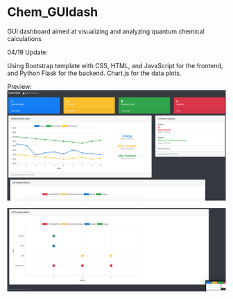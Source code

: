 # Chem_GUIdash
GUI dashboard aimed at visualizing and analyzing quantum chemical calculations

04/19 Update:

Using Bootstrap template with CSS, HTML, and JavaScript for the frontend, and Python Flask for the backend. 
Chart.js for the data plots. 

Preview:
![pic1_419.png](https://github.com/alexagriffith/Chem_GUIdash/blob/master/myExpressApp/example_pics/pic1_419.png)

![pic2_419.ong](https://github.com/alexagriffith/Chem_GUIdash/blob/master/myExpressApp/example_pics/pic2_419.png)
